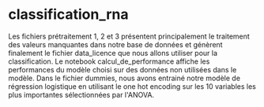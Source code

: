 # classification_rna
Les fichiers prétraitement 1, 2 et 3 présentent principalement le traitement des valeurs manquantes dans notre base de données et génèrent finalement le fichier data_licence que nous allons utiliser pour la classification.
Le notebook calcul_de_performance affiche les performances du modèle choisi sur des données non utilisées dans le modèle. 
Dans le fichier dummies, nous avons entrainé notre modèle de régression logistique en utilisant le one hot encoding sur les 10 variables les plus importantes sélectionnées par l'ANOVA.
